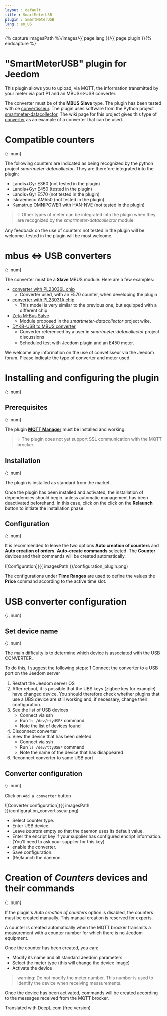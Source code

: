 ```yaml
---
layout : default
title : SmartMeterUSB
plugin : SmartMeterUSB
lang : en_US
---
```

{% capture imagesPath %}/images/{{ page.lang }}/{{ page.plugin }}{% endcapture %}
# "SmartMeterUSB" plugin for Jeedom

This plugin allows you to upload, via MQTT, the information transmitted by your
meter via port P1 and an MBUS<=>USB converter.

The converter must be of the **MBUS Slave** type. The plugin has been tested with
ce [convertisseur](https://fr.aliexpress.com/item/1005006212611801.html?spm=a2g0o.detail.pcDetailTopMoreOtherSeller.2.7aafXfI0XfI0dD&gps-id=pcDetailTopMoreOtherSeller&scm=1007.40050.354490.0&scm_id=1007.40050.354490.0&scm-url=1007.40050.354490.0&pvid=c8572017-9a80-4506-a93f-0c04706d9496&_t=gps-id:pcDetailTopMoreOtherSeller,scm-url:1007.40050.354490.0,pvid:c8572017-9a80-4506-a93f-0c04706d9496,tpp_buckets:668%232846%238107%231934&pdp_npi=4%40dis%21CHF%219.07%217.62%21%21%2110.44%218.77%21%402103871e17243213075876658ecc43%2112000036302876309%21rec%21CH%21748220648%21X&utparam-url=scene%3ApcDetailTopMoreOtherSeller%7Cquery_from%3A).
The plugin uses software from the Python project [smartmeter-datacollector](https://github.com/scs/smartmeter-datacollector),
The wiki page for this project gives this type of [converter](https://zeta-eng.ch/produkte/interfaces/zeta-usb-interfaces/m-bus-slave/)
as an example of a converter that can be used.

# Compatible counters
{: .num}

The following counters are indicated as being recognized by the python project
*smartmeter-datacollector*. They are therefore integrated into the plugin:
* Landis+Gyr E360 (not tested in the plugin)
* Landis+Gyr E450 (tested in the plugin)
* Landis+Gyr E570 (not tested in the plugin)
* Iskraemeco AM550 (not tested in the plugin)
* Kamstrup OMNIPOWER with HAN-NVE (not tested in the plugin)

> :bulb: Other types of meter can be integrated into the plugin when they are
recognized by the *smartmeter-datacollector* module.

Any feedback on the use of counters not tested in the plugin will be welcome.
tested in the plugin will be most welcome.

# mbus <=> USB converters
{: .num}

The converter must be a **Slave** MBUS module. Here are a few examples:

+ [converter with PL23036L chip](https://fr.aliexpress.com/item/1005006206253270.html)
  + Converter used, with an E570 counter, when developing the plugin
+ [converter with PL23031A chip](https://fr.aliexpress.com/item/1005006212611801.html)
  + This model is very similar to the previous one, but equipped with a different chip
+ [Zeta M-Bus Salve](https://zeta-eng.ch/produkte/interfaces/zeta-usb-interfaces/m-bus-slave/)
  + Module proposed in the *smartmeter-datacollector* project wike.
+ [DYKB-USB to MBUS converter](https://fr.aliexpress.com/item/1005004540180026.html)
  + Converter referenced by a user in *smartmeter-datacollectot* project discussions
  + Scheduled test with Jeedom plugin and an E450 meter.

We welcome any information on the use of convetisseur via the Jeedom forum.
Please indicate the type of converter and meter used.

# Installing and configuring the plugin
{: .num}


## Prerequisites
{: .num}

The plugin [**MQTT Manager**](https://market.jeedom.com/index.php?v=d&p=market_display&id=4213)
must be installed and working.

> :bulb: The plugin does not yet support SSL communication with the MQTT brocker.

## Installation
{: .num}

The plugin is installed as standard from the market.

Once the plugin has been installed and activated, the installation of dependencies should begin.
unless automatic management has been deactivated beforehand. In this case, click on the
click on the **Relaunch** button to initiate the installation phase.

## Configuration
{: .num}

It is recommended to leave the two options **Auto creation of counters** and **Auto creation of orders**.
**Auto-create commands** selected. The **Counter** devices and their
commands will be created automatically.

![Configuration]({{ imagesPath }}/configuration_plugin.png)

The configurations under **Time Ranges** are used to define the values
the **Price** command according to the active time slot.

# USB converter configuration
{: .num}

## Set device name 
{: .num}

The main difficulty is to determine which device is associated with the
USB CONVERTER.

To do this, I suggest the following steps:
1 Connect the converter to a USB port on the Jeedom server
1. Restart the Jeedom server OS
1. After reboot, it is possible that the UBS keys (zigbee key for example) have
   changed device. You should therefore check whether plugins that use a UBS
   device are still working and, if necessary, change their configuration.
1. See the list of USB devices
   + Connect via ssh
   + Run `ls /dev/ttyUSB*` command
   + Note the list of devices found
1. Disconnect converter
1. View the device that has been deleted
   + Connect via ssh
   + Run `ls /dev/ttyUSB*` command
   + Note the name of the device that has disappeared
1. Reconnect converter to same USB port

## Converter configuration
{: .num}

Click on `Add a converter` button

![Converter configuration]({{ imagesPath }}/configuration_convertisseur.png)

+ Select counter type.
+ Enter USB device.
+ Leave *baurate* empty so that the daemon uses its default value.
+ Enter the encript key if your supplier has configured encript information.
  (You'll need to ask your supplier for this key).
+ enable the converter.
+ Save configuration.
+ (Re)launch the daemon.

# Creation of *Counters* devices and their commands
{: .num}

If the plugin's *Auto creation of counters* option is disabled, the counters
must be created manually. This manual creation is reserved for experts.

A counter is created automatically when the MQTT brocker transmits a measurement
with a counter number for which there is no Jeedom equipment.

Once the counter has been created, you can:
+ Modify its name and all standard Jeedom parameters.
+ Select the meter type (this will change the device image)
+ Activate the device

> warning: Do not modify the meter number. This number is used to identify the device
  when receiving measurements.

Once the device has been activated, commands will be created according to the messages received from the
MQTT brocker.

Translated with DeepL.com (free version)
